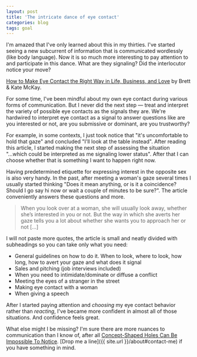 ```yaml
---
layout: post
title: 'The intricate dance of eye contact'
categories: blog
tags: goal
---
```


I'm amazed that I've only learned about this in my thirties. I've started seeing a new subcurrent of information that is communicated wordlessly (like body language). Now it is so much more interesting to pay attention to and participate in this dance. What are they signaling? Did the interlocutor notice your move? 

[How to Make Eye Contact the Right Way in Life, Business, and Love](https://www.artofmanliness.com/articles/look-em-in-the-eye-part-ii-how-to-make-eye-contact-the-right-way-in-life-business-and-love/) by Brett & Kate McKay.

For some time, I've been mindful about my own eye contact during various forms of communication. But I never did the next step — treat and interpret the variety of possible eye contacts as the signals they are. We're hardwired to interpret eye contact as a signal to answer questions like are you interested or not, are you submissive or dominant, are you trustworthy?

For example, in some contexts, I just took notice that "it's uncomfortable to hold that gaze" and concluded "I'll look at the table instead". After reading this article, I started making the next step of assessing the situation "...which could be interpreted as me signaling lower status". After that I can choose whether that is something I want to happen right now.

Having predetermined etiquette for expressing interest in the opposite sex is also very handy. In the past, after meeting a woman's gaze several times I usually started thinking "Does it mean anything, or is it a coincidence? Should I go say hi now or wait a couple of minutes to be sure?". The article conveniently answers these questions and more.

> When you look over at a woman, she will usually look away, whether she’s interested in you or not. But the way in which she averts her gaze tells you a lot about whether she wants you to approach her or not [...]

I will not paste more quotes, the article is small and neatly divided with subheadings so you can take only what you need:

* General guidelines on how to do it. When to look, where to look, how long, how to avert your gaze and what does it signal
* Sales and pitching (job interviews included)
* When you need to intimidate/dominate or diffuse a conflict
* Meeting the eyes of a stranger in the street
* Making eye contact with a woman
* When giving a speech 

After I started paying attention and _choosing_ my eye contact behavior rather than _reacting_, I've became more confident in almost all of those situations. And confidence feels great.

What else might I be missing? I'm sure there are more nuances to communication than I know of, after all [Concept-Shaped Holes Can Be Impossible To Notice](http://slatestarcodex.com/2017/11/07/concept-shaped-holes-can-be-impossible-to-notice/). [Drop me a line]({{ site.url }}/about#contact-me) if you have something in mind.

